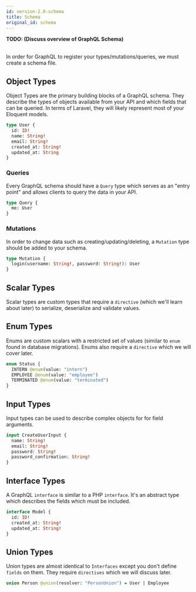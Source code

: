 ```yaml
---
id: version-2.0-schema
title: Schema
original_id: schema
---
```


**TODO: (Discuss overview of GraphQL Schema)**

<br />
In order for GraphQL to register your types/mutations/queries, we must create a schema file.

## Object Types

Object Types are the primary building blocks of a GraphQL schema. They describe the types of objects available from your API and which fields that can be queried. In terms of Laravel, they will likely represent most of your Eloquent models.

```graphql
type User {
  id: ID!
  name: String!
  email: String!
  created_at: String!
  updated_at: String
}
```

### Queries

Every GraphQL schema should have a `Query` type which serves as an "entry point" and allows clients to query the data in your API.

```graphql
type Query {
  me: User
}
```

### Mutations

In order to change data such as creating/updating/deleting, a `Mutation` type should be added to your schema.

```graphql
type Mutation {
  login(username: String!, password: String!): User
}
```

## Scalar Types

Scalar types are custom types that require a `directive` (which we'll learn about later) to serialize, deserialize and validate values.

## Enum Types

Enums are custom scalars with a restricted set of values (similar to `enum` found in database migrations). Enums also require a `directive` which we will cover later.

```graphql
enum Status {
  INTERN @enum(value: "intern")
  EMPLOYEE @enum(value: "employee")
  TERMINATED @enum(value: "terminated")
}
```

## Input Types

Input types can be used to describe complex objects for for field arguments.

```graphql
input CreateUserInput {
  name: String!
  email: String!
  password: String!
  password_confirmation: String!
}
```

## Interface Types

A GraphQL `interface` is similar to a PHP `interface`. It's an abstract type which describes the fields which must be included.

```graphql
interface Model {
  id: ID!
  created_at: String!
  updated_at: String!
}
```

## Union Types

Union types are almost identical to `Interfaces` except you don't define `fields` on them. They require `directives` which we will discuss later.

```graphql
union Person @union(resolver: "PersonUnion") = User | Employee
```
